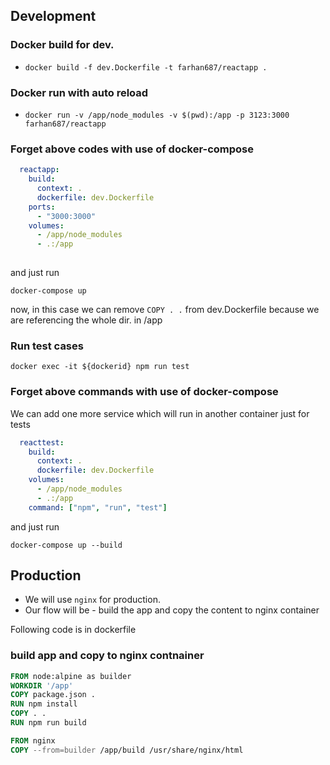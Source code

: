 ## Development

### Docker build for dev.
- `docker build -f dev.Dockerfile -t farhan687/reactapp .`

### Docker run with auto reload
- `docker run -v /app/node_modules -v $(pwd):/app -p 3123:3000 farhan687/reactapp`

### Forget above codes with use of docker-compose

```yml
  reactapp:
    build:
      context: .
      dockerfile: dev.Dockerfile
    ports:
      - "3000:3000"
    volumes:
      - /app/node_modules
      - .:/app
    
```

and just run

`docker-compose up`

now, in this case we can remove `COPY . .` from dev.Dockerfile because we are referencing the whole dir. in /app

### Run test cases
`docker exec -it ${dockerid} npm run test`

### Forget above commands with use of docker-compose

We can add one more service which will run in another container just for tests

```yml
  reacttest:
    build:
      context: .
      dockerfile: dev.Dockerfile
    volumes:
      - /app/node_modules
      - .:/app
    command: ["npm", "run", "test"]
```


and just run

`docker-compose up --build`

## Production

- We will use `nginx` for production.
- Our flow will be - build the app and copy the content to nginx container

Following code is in dockerfile

### build app and copy to nginx contnainer

```Dockerfile
FROM node:alpine as builder
WORKDIR '/app'
COPY package.json .
RUN npm install
COPY . .
RUN npm run build

FROM nginx
COPY --from=builder /app/build /usr/share/nginx/html
```